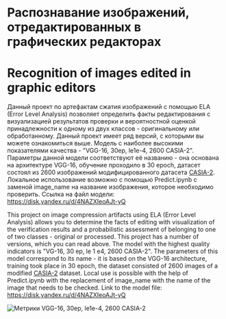 # Распознавание изображений, отредактированных в графических редакторах

# Recognition of images edited in graphic editors
Данный проект по артефактам сжатия изображений с помощью ELA (Error Level Analysis) позволяет определить факты редактирования с визуализацией результатов проверки и вероятностной оценкой принадлежности к одному из двух классов - оригинальному или обработанному.
Данный проект имеет ряд версий, с которыми вы можете ознакомиться выше. Модель с наиболее высокими показателями качества - "VGG-16, 30ep, le1e-4, 2600 CASIA-2". Параметры данной модели соответствуют её названию - она основана на архитектуре VGG-16, обучение проходило в 30 epoch, датасет состоял из 2600 изображений модифицированного датасета [CASIA-2](https://www.kaggle.com/datasets/sophatvathana/casia-dataset).
Локальное использование возможно с помощью Predict.ipynb с заменой image_name на название изображения, которое необходимо проверить.
Ссылка на файл модели: https://disk.yandex.ru/d/4NAZXIeoAJt-yQ

This project on image compression artifacts using ELA (Error Level Analysis) allows you to determine the facts of editing with visualization of the verification results and a probabilistic assessment of belonging to one of two classes - original or processed. This project has a number of versions, which you can read above. The model with the highest quality indicators is "VG-16, 30 ep, le 1 e4, 2600 CASIA-2". The parameters of this model correspond to its name - it is based on the VGG-16 architecture, training took place in 30 epoch, the dataset consisted of 2600 images of a modified [CASIA-2](https://www.kaggle.com/datasets/sophatvathana/casia-dataset) dataset. Local use is possible with the help of Predict.ipynb with the replacement of image_name with the name of the image that needs to be checked. Link to the model file: https://disk.yandex.ru/d/4NAZXIeoAJt-yQ

![Метрики VGG-16, 30ep, le1e-4, 2600 CASIA-2](https://user-images.githubusercontent.com/109477509/223042660-641d6428-49d5-4be4-928c-59f3b255d00c.jpeg)
